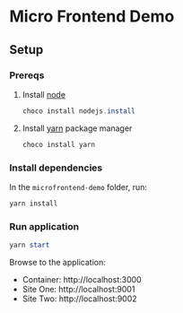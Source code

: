 # Micro Frontend Demo

## Setup

### Prereqs

1. Install [node](https://nodejs.org/)
   ```powershell
   choco install nodejs.install
   ```
2. Install [yarn](https://yarnpkg.org) package manager
   ```powershell
   choco install yarn
   ```

### Install dependencies

In the `microfrontend-demo` folder, run:

```powershell
yarn install
```

### Run application

```powershell
yarn start
```

Browse to the application:

- Container: http://localhost:3000
- Site One: http://localhost:9001
- Site Two: http://localhost:9002
